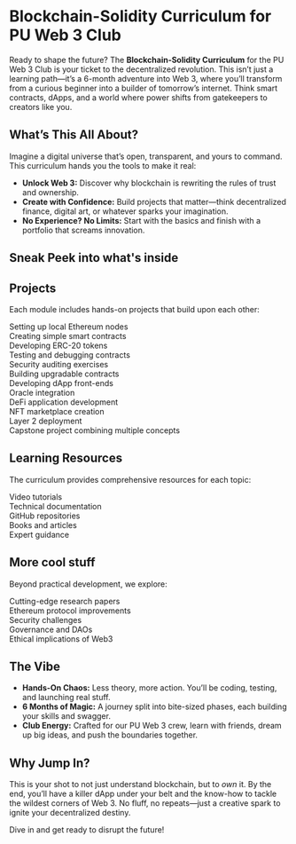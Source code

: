 # Blockchain-Solidity Curriculum for PU Web 3 Club

Ready to shape the future? The **Blockchain-Solidity Curriculum** for the PU Web 3 Club is your ticket to the decentralized revolution. This isn’t just a learning path—it’s a 6-month adventure into Web 3, where you’ll transform from a curious beginner into a builder of tomorrow’s internet. Think smart contracts, dApps, and a world where power shifts from gatekeepers to creators like you.

## What’s This All About?

Imagine a digital universe that’s open, transparent, and yours to command. This curriculum hands you the tools to make it real:

- **Unlock Web 3:** Discover why blockchain is rewriting the rules of trust and ownership.
- **Create with Confidence:** Build projects that matter—think decentralized finance, digital art, or whatever sparks your imagination.
- **No Experience? No Limits:** Start with the basics and finish with a portfolio that screams innovation.

## Sneak Peek into what's inside

## Projects
Each module includes hands-on projects that build upon each other:

Setting up local Ethereum nodes    
Creating simple smart contracts    
Developing ERC-20 tokens    
Testing and debugging contracts    
Security auditing exercises    
Building upgradable contracts    
Developing dApp front-ends    
Oracle integration    
DeFi application development    
NFT marketplace creation      
Layer 2 deployment     
Capstone project combining multiple concepts     

## Learning Resources
The curriculum provides comprehensive resources for each topic:    

Video tutorials    
Technical documentation    
GitHub repositories     
Books and articles     
Expert guidance     

## More cool stuff
Beyond practical development, we explore:

Cutting-edge research papers     
Ethereum protocol improvements    
Security challenges       
Governance and DAOs     
Ethical implications of Web3     

## The Vibe

- **Hands-On Chaos:** Less theory, more action. You’ll be coding, testing, and launching real stuff.
- **6 Months of Magic:** A journey split into bite-sized phases, each building your skills and swagger.
- **Club Energy:** Crafted for our PU Web 3 crew, learn with friends, dream up big ideas, and push the boundaries together.

## Why Jump In?

This is your shot to not just understand blockchain, but to *own* it. By the end, you’ll have a killer dApp under your belt and the know-how to tackle the wildest corners of Web 3. No fluff, no repeats—just a creative spark to ignite your decentralized destiny.

Dive in and get ready to disrupt the future!
